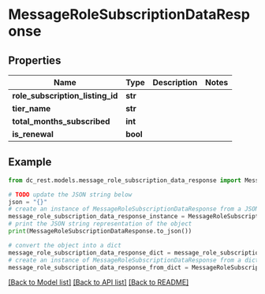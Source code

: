# MessageRoleSubscriptionDataResponse


## Properties

Name | Type | Description | Notes
------------ | ------------- | ------------- | -------------
**role_subscription_listing_id** | **str** |  | 
**tier_name** | **str** |  | 
**total_months_subscribed** | **int** |  | 
**is_renewal** | **bool** |  | 

## Example

```python
from dc_rest.models.message_role_subscription_data_response import MessageRoleSubscriptionDataResponse

# TODO update the JSON string below
json = "{}"
# create an instance of MessageRoleSubscriptionDataResponse from a JSON string
message_role_subscription_data_response_instance = MessageRoleSubscriptionDataResponse.from_json(json)
# print the JSON string representation of the object
print(MessageRoleSubscriptionDataResponse.to_json())

# convert the object into a dict
message_role_subscription_data_response_dict = message_role_subscription_data_response_instance.to_dict()
# create an instance of MessageRoleSubscriptionDataResponse from a dict
message_role_subscription_data_response_from_dict = MessageRoleSubscriptionDataResponse.from_dict(message_role_subscription_data_response_dict)
```
[[Back to Model list]](../README.md#documentation-for-models) [[Back to API list]](../README.md#documentation-for-api-endpoints) [[Back to README]](../README.md)


